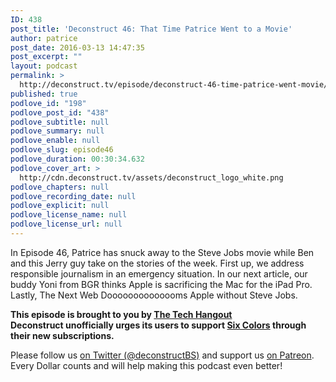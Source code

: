 ```yaml
---
ID: 438
post_title: 'Deconstruct 46: That Time Patrice Went to a Movie'
author: patrice
post_date: 2016-03-13 14:47:35
post_excerpt: ""
layout: podcast
permalink: >
  http://deconstruct.tv/episode/deconstruct-46-time-patrice-went-movie/
published: true
podlove_id: "198"
podlove_post_id: "438"
podlove_subtitle: null
podlove_summary: null
podlove_enable: null
podlove_slug: episode46
podlove_duration: 00:30:34.632
podlove_cover_art: >
  http://cdn.deconstruct.tv/assets/deconstruct_logo_white.png
podlove_chapters: null
podlove_recording_date: null
podlove_explicit: null
podlove_license_name: null
podlove_license_url: null
---
```

<p>In Episode 46, Patrice has snuck away to the Steve Jobs movie while Ben and this Jerry guy take on the stories of the week.  First up, we address responsible journalism in an emergency situation.  In our next article, our buddy Yoni from BGR thinks Apple is sacrificing the Mac for the iPad Pro.  Lastly, The Next Web Doooooooooooooms Apple without Steve Jobs.</p>
<p><strong>This episode is brought to you by <a href="http://thetechhangout.com">The Tech Hangout</a><br /> Deconstruct unofficially urges its users to support <a href="http://sixcolors.com">Six Colors</a> through their new subscriptions.</strong>
</p>
<p>
Please follow us <a href="http://twitter.com/deconstructBS">on Twitter (@deconstructBS)</a> and support us <a href="http://patreon.com/deconstruct">on Patreon</a>. Every Dollar counts and will help making this podcast even better!
</p>